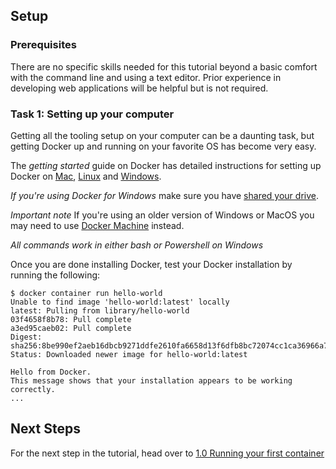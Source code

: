## Setup

### Prerequisites

There are no specific skills needed for this tutorial beyond a basic comfort with the command line and using a text editor. Prior experience in developing web applications will be helpful but is not required.

### <a name="Task_1"></a>Task 1: Setting up your computer

Getting all the tooling setup on your computer can be a daunting task, but getting Docker up and running on your favorite OS has become very easy.

The _getting started_ guide on Docker has detailed instructions for setting up Docker on [Mac](https://docs.docker.com/docker-for-mac/install/), [Linux](https://docs.docker.com/engine/installation/linux/) and [Windows](https://docs.docker.com/docker-for-windows/install/).

_If you're using Docker for Windows_ make sure you have [shared your drive](https://docs.docker.com/docker-for-windows/#shared-drives).

_Important note_ If you're using an older version of Windows or MacOS you may need to use [Docker Machine](https://docs.docker.com/machine/overview/) instead.

_All commands work in either bash or Powershell on Windows_

Once you are done installing Docker, test your Docker installation by running the following:

    $ docker container run hello-world
    Unable to find image 'hello-world:latest' locally
    latest: Pulling from library/hello-world
    03f4658f8b78: Pull complete
    a3ed95caeb02: Pull complete
    Digest: sha256:8be990ef2aeb16dbcb9271ddfe2610fa6658d13f6dfb8bc72074cc1ca36966a7
    Status: Downloaded newer image for hello-world:latest

    Hello from Docker.
    This message shows that your installation appears to be working correctly.
    ...

## Next Steps

For the next step in the tutorial, head over to [1.0 Running your first container](alpine.md)
